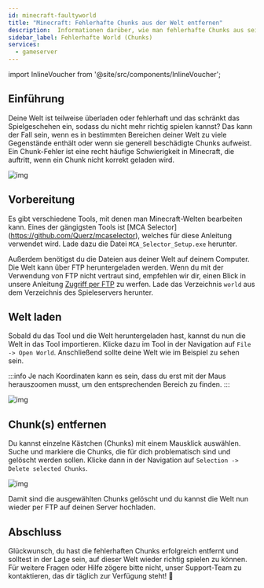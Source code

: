 ```yaml
---
id: minecraft-faultyworld
title: "Minecraft: Fehlerhafte Chunks aus der Welt entfernen"
description:  Informationen darüber, wie man fehlerhafte Chunks aus seiner Minecraft-Welt  von ZAP-Hosting entfernt - ZAP-Hosting.com Dokumentation
sidebar_label: Fehlerhafte World (Chunks)
services:
  - gameserver
---
```


import InlineVoucher from '@site/src/components/InlineVoucher';

## Einführung

Deine Welt ist teilweise überladen oder fehlerhaft und das schränkt das Spielgeschehen ein, sodass du nicht mehr richtig spielen kannst? Das kann der Fall sein, wenn es in bestimmten Bereichen deiner Welt zu viele Gegenstände enthält oder wenn sie generell beschädigte Chunks aufweist. Ein Chunk-Fehler ist eine recht häufige Schwierigkeit in Minecraft, die auftritt, wenn ein Chunk nicht korrekt geladen wird.

![img](https://screensaver01.zap-hosting.com/index.php/s/A5bj6posqkTfGK8/preview)

## Vorbereitung

Es gibt verschiedene Tools, mit denen man Minecraft-Welten bearbeiten kann. Eines der gängigsten Tools ist [MCA Selector] (https://github.com/Querz/mcaselector), welches für diese Anleitung verwendet wird. Lade dazu die Datei `MCA_Selector_Setup.exe` herunter.

Außerdem benötigst du die Dateien aus deiner Welt auf deinem Computer. Die Welt kann über FTP heruntergeladen werden. Wenn du mit der Verwendung von FTP nicht vertraut sind, empfehlen wir dir, einen Blick in unsere Anleitung [Zugriff per FTP](gameserver-ftpaccess.md) zu werfen. Lade das Verzeichnis `world` aus dem Verzeichnis des Spieleservers herunter. 



## Welt laden

Sobald du das Tool und die Welt heruntergeladen hast, kannst du nun die Welt in das Tool importieren. Klicke dazu im Tool in der Navigation auf `File -> Open World`. Anschließend sollte deine Welt wie im Beispiel zu sehen sein. 

:::info
Je nach Koordinaten kann es sein, dass du erst mit der Maus herauszoomen musst, um den entsprechenden Bereich zu finden. 
:::

![img](https://screensaver01.zap-hosting.com/index.php/s/eGY45mKdd4ZEwW4/download)



## Chunk(s) entfernen
Du kannst einzelne Kästchen (Chunks) mit einem Mausklick auswählen. Suche und markiere die Chunks, die für dich problematisch sind und gelöscht werden sollen. Klicke dann in der Navigation auf `Selection -> Delete selected Chunks`.

![img](https://screensaver01.zap-hosting.com/index.php/s/HDCAEX3iWyjjXQm/download)

Damit sind die ausgewählten Chunks gelöscht und du kannst die Welt nun wieder per FTP auf deinen Server hochladen. 

## Abschluss
Glückwunsch, du hast die fehlerhaften Chunks erfolgreich entfernt und solltest in der Lage sein, auf dieser Welt wieder richtig spielen zu können. Für weitere Fragen oder Hilfe zögere bitte nicht, unser Support-Team zu kontaktieren, das dir täglich zur Verfügung steht! 🙂
